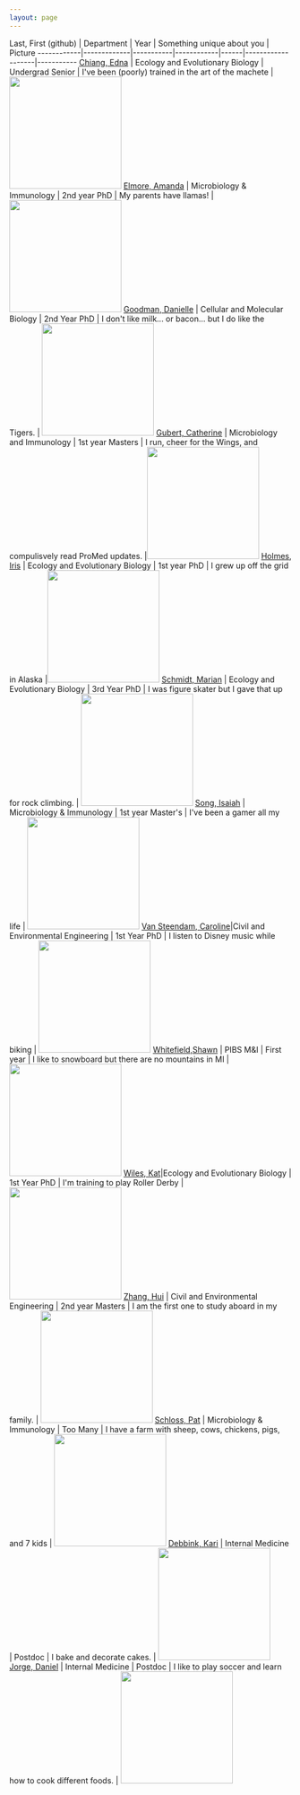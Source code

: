```yaml
---
layout: page
---
```


Last, First (github) | Department | Year | Something unique about you | Picture
------------|-------------|-----------|------------|------|-------------------|-----------
[Chiang, Edna](https://github.com/chianged) | Ecology and Evolutionary Biology | Undergrad Senior | I've been (poorly) trained in the art of the machete | <img src="https://fbcdn-sphotos-g-a.akamaihd.net/hphotos-ak-xfa1/v/t1.0-9/1002178_10151840773539328_1238145438_n.jpg?oh=55efbf458c74b2c7e1c9d42b33cddc00&oe=54D0334B&__gda__=1420043063_dc6d0175316d80eabc2057ce0c4484eb" style="width: 200px;"/>
[Elmore, Amanda](https://github.com/agelmore) | Microbiology & Immunology | 2nd year PhD | My parents have llamas! | <img src="img/Elmore.jpg" style="width: 200px;"/>
[Goodman, Danielle](https://github.com/danigood) | Cellular and Molecular Biology | 2nd Year PhD | I don't like milk... or bacon... but I do like the Tigers. | <img src="img/Goodman.jpg" style="width: 200px;"/>
[Gubert, Catherine](https://github.com/cgubert) | Microbiology and Immunology | 1st year Masters | I run, cheer for the Wings, and compulisvely read ProMed updates. |<img src="img/CGubert.JPG" style="width: 200px;"/>
[Holmes, Iris](https://github.com/iholmes) | Ecology and Evolutionary Biology | 1st year PhD | I grew up off the grid in Alaska |<img src="img/iholmes.JPG" style="width: 200px;"/>
[Schmidt, Marian](https://github.com/marschmi) | Ecology and Evolutionary Biology | 3rd Year PhD | I was figure skater but I gave that up for rock climbing. | <img src="img/mschmidt.jpg" style="width: 200px;"/>
[Song, Isaiah](https://github.com/songis) | Microbiology & Immunology | 1st year Master's | I've been a gamer all my life | <img src="img/songis.png" style="width: 200px;"/>
[Van Steendam, Caroline](https://github.com/steendam)|Civil and Environmental Engineering | 1st Year PhD | I listen to Disney music while biking | <img src="img/carolinevansteendam.jpg" style="width: 200px;"/>
[Whitefield,Shawn](https://github.com/swhitefi) | PIBS M&I | First year | I like to snowboard but there are no mountains in MI | <img src="https://fbcdn-sphotos-g-a.akamaihd.net/hphotos-ak-xap1/v/t1.0-9/10014537_10152012275833601_2133524278_n.jpg?oh=d0a686027c3b785549b49be876f2ee4b&oe=5484E75D&__gda__=1422983560_e0ba81962d76757980acbe48b35a441d" style="width: 200px;"/>
[Wiles, Kat](https://github.com/katwiles)|Ecology and Evolutionary Biology | 1st Year PhD | I'm training to play Roller Derby | <img src="img/katwiles.jpg" style="width: 200px;"/>
[Zhang, Hui](https://github.com/hzhang2014) | Civil and Environmental Engineering | 2nd year Masters | I am the first one to study aboard in my family. | <img src="img/Hui Zhang.jpg" style="width: 200px;"/>
[Schloss, Pat](https://github.com/pschloss) | Microbiology & Immunology | Too Many | I have a farm with sheep, cows, chickens, pigs, and 7 kids | <img src="img/pschloss.jpg" style="width: 200px;"/>
[Debbink, Kari](https://github.com/Debbink) | Internal Medicine | Postdoc | I bake and decorate cakes. | <img src="img/Kari_Debbink.jpg" style="width: 200px;"/>
[Jorge, Daniel](https://github.com/danielmjorge) | Internal Medicine | Postdoc | I like to play soccer and learn how to cook different foods. | <img src="img/daniel_jorge.jpg" style="width: 200px;"/>
